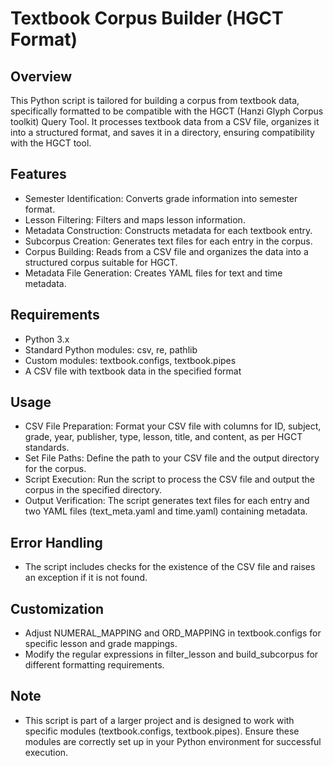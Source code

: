 # Textbook Corpus Builder (HGCT Format)

## Overview
This Python script is tailored for building a corpus from textbook data, specifically formatted to be compatible with the HGCT (Hanzi Glyph Corpus toolkit) Query Tool. It processes textbook data from a CSV file, organizes it into a structured format, and saves it in a directory, ensuring compatibility with the HGCT tool.

## Features
- Semester Identification: Converts grade information into semester format.
- Lesson Filtering: Filters and maps lesson information.
- Metadata Construction: Constructs metadata for each textbook entry.
- Subcorpus Creation: Generates text files for each entry in the corpus.
- Corpus Building: Reads from a CSV file and organizes the data into a structured corpus suitable for HGCT.
- Metadata File Generation: Creates YAML files for text and time metadata.

## Requirements
- Python 3.x
- Standard Python modules: csv, re, pathlib
- Custom modules: textbook.configs, textbook.pipes
- A CSV file with textbook data in the specified format

## Usage
- CSV File Preparation: Format your CSV file with columns for ID, subject, grade, year, publisher, type, lesson, title, and content, as per HGCT standards.
- Set File Paths: Define the path to your CSV file and the output directory for the corpus.
- Script Execution: Run the script to process the CSV file and output the corpus in the specified directory.
- Output Verification: The script generates text files for each entry and two YAML files (text_meta.yaml and time.yaml) containing metadata.

## Error Handling
- The script includes checks for the existence of the CSV file and raises an exception if it is not found.

## Customization
- Adjust NUMERAL_MAPPING and ORD_MAPPING in textbook.configs for specific lesson and grade mappings.
- Modify the regular expressions in filter_lesson and build_subcorpus for different formatting requirements.

## Note
- This script is part of a larger project and is designed to work with specific modules (textbook.configs, textbook.pipes). Ensure these modules are correctly set up in your Python environment for successful execution.



